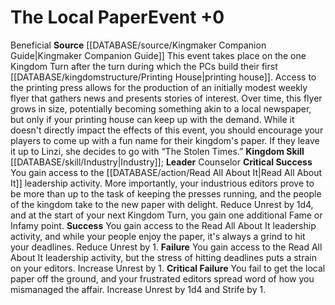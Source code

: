 ﻿---
id: '43'
level: '0'
name: The Local Paper
rarity: Common
skill:
- '[[DATABASE/skill/Industry|Industry]]'
source: '[[DATABASE/source/Kingmaker Companion Guide|Kingmaker Companion Guide]]'
trait:
- '[[DATABASE/trait/Beneficial|Beneficial]]'
type: Kingdom Event

---
# The Local Paper<span class="item-type">Event +0</span>

<span class="item-trait">Beneficial</span>
**Source** [[DATABASE/source/Kingmaker Companion Guide|Kingmaker Companion Guide]]
This event takes place on the one Kingdom Turn after the turn during which the PCs build their first [[DATABASE/kingdomstructure/Printing House|printing house]]. Access to the printing press allows for the production of an initially modest weekly flyer that gathers news and presents stories of interest. Over time, this flyer grows in size, potentially becoming something akin to a local newspaper, but only if your printing house can keep up with the demand.
 While it doesn't directly impact the effects of this event, you should encourage your players to come up with a fun name for their kingdom's paper. If they leave it up to Linzi, she decides to go with “The Stolen Times.”
**Kingdom Skill** [[DATABASE/skill/Industry|Industry]]; **Leader** Counselor
**Critical Success** You gain access to the [[DATABASE/action/Read All About It|Read All About It]] leadership activity. More importantly, your industrious editors prove to be more than up to the task of keeping the presses running, and the people of the kingdom take to the new paper with delight. Reduce Unrest by 1d4, and at the start of your next Kingdom Turn, you gain one additional Fame or Infamy point.
**Success** You gain access to the Read All About It leadership activity, and while your people enjoy the paper, it's always a grind to hit your deadlines. Reduce Unrest by 1.
**Failure** You gain access to the Read All About It leadership activity, but the stress of hitting deadlines puts a strain on your editors. Increase Unrest by 1.
**Critical Failure** You fail to get the local paper off the ground, and your frustrated editors spread word of how you mismanaged the affair. Increase Unrest by 1d4 and Strife by 1.